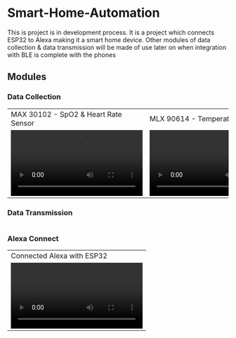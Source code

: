 # Smart-Home-Automation

This is project is in development process. It is a project which connects ESP32 to Alexa making it a smart home device. Other modules of data collection & data transmission will be made of use later on when integration with BLE is complete with the phones

## Modules

### Data Collection

<table>
<tr><td>MAX 30102 - SpO2 & Heart Rate Sensor</td><td>MLX 90614 - Temperature Sensor</td></tr>
<tr><td><video src="https://user-images.githubusercontent.com/72869428/232599847-e22a605a-1b65-4355-88a8-8679ee8df6b3.mp4"></td><td><video src="https://user-images.githubusercontent.com/72869428/232599998-696e0c51-0854-408b-bfbe-f27d3d27b82c.mp4" ></td></tr>
</table>

### Data Transmission

<table>
</table>

### Alexa Connect

<table>
<tr><td>Connected Alexa with ESP32</td></tr>
<tr><td><video src="https://user-images.githubusercontent.com/72869428/232600080-02deca65-f1d8-43dc-8706-7c3630351728.mp4"></td></tr>
</table>
